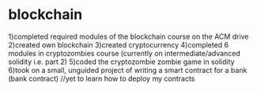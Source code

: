 # blockchain
1)completed required modules of the blockchain course on the ACM drive
2)created own blockchain
3)created cryptocurrency
4)completed 6 modules in cryptozombies course (currently on intermediate/advanced solidity i.e. part 2)
5)coded the cryptozombie zombie game in solidity
6)took on a small, unguided project of writing a smart contract for a bank (bank contract)
//yet to learn how to deploy my contracts
